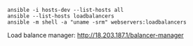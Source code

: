 
```
ansible -i hosts-dev --list-hosts all
ansible --list-hosts loadbalancers
ansible -m shell -a "uname -srm" webservers:loadbalancers
```

Load balance manager: http://18.203.187.1/balancer-manager
